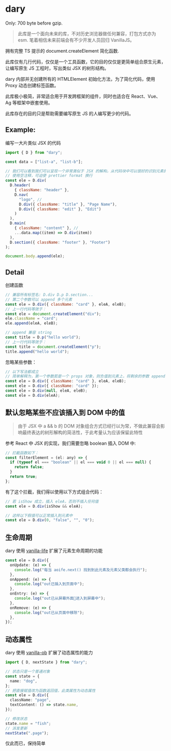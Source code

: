 # dary

Only: 700 byte before gzip.

> 此库是一个面向未来的库，不对历史浏览器做任何兼容，打包方式亦为 esm.
> 笔着相信未来前端会有不少开发人员回归 VanillaJS。

拥有完整 TS 提示的 document.createElement 简化函数.

此库仅有几行代码，仅仅是一个工具函数，它的目的仅仅是更简单组合原生元素，让编写原生 JS 工程时，写出类似 JSX 的树形结构。

dary 内部并无创建所有的 HTMLElement 初始化方法，为了简化代码，使用 Proxy 动态创建标签函数。

此库极小极简，非常适合用于开发跨框架的组件，同时也适合在 React、Vue、Ag 等框架中嵌套使用。

此库存在的目的只是帮助需要编写原生 JS 的人编写更少的代码。

## Example:

编写一大片类似 JSX 的代码

```js
import { D } from "dary";

const data = ["list-a", "list-b"];

// 我们可以看到我们可以呈现一个非常类似于 JSX 的解构，从代码块中可以很好的识别元素的父子关系
// 使用空注释，可迫使 prettier format 换行
const ele = D.div(
  D.header(
    { className: "header" },
    D.nav(
      "logo", //
      D.div({ className: "title" }, "Page Name"),
      D.div({ className: "edit" }, "Edit")
    )
  ),
  D.main(
    { className: "content" }, //
    ...data.map((item) => D.div(item))
  ),
  D.section({ className: "footer" }, "Footer")
);

document.body.append(ele);
```

## Detail

创建函数

```js
// 兼容所有标签名: D.div D.p D.section...
// 第二个参数可以 append 多个元素
const ele = D.div({ className: "card" }, eleA, eleB);
// 上一行代码等效于：
const ele = document.createElement("div");
ele.className = "card";
ele.append(eleA, eleB);

// append 兼容 string
const title = D.p("hello world");
// 上一行代码等效于：
const title = document.createElement("p");
title.append("hello world");
```

忽略某些参数：

```js
// 以下写法都成立
// 简单解释为，第一个参数若是一个 props 对象，则负值到元素上，将剩余的参数 append 到元素上
const ele = D.div({ className: "card" }, eleA, eleB);
const ele = D.div({ className: "card" });
const ele = D.div(null, eleA, eleB);
const ele = D.div(eleA);
```

## 默认忽略某些不应该插入到 DOM 中的值

<!--
> PS: **此特性, 作者思考了许久是否应该加上，因为 dary 的核心理念就是要保持简单，市面上许多库做着做着就变成一团乱泥，其核心原因就是添加了许多不应该添加的特性，导致变得臃肿并在许多场景显得多余** -->

> 由于 JSX 中 a && b 的 DOM 对象组合方式已经行以为常，不做此兼容会影响最终表达的树形解构的简洁性，于此考量认为应该保留此特性

参考 React 中 JSX 的实现，我们需要忽略 boolean 插入 DOM 中:

```js
// 拦截函数如下：
const filterElement = (el: any) => {
  if (typeof el === "boolean" || el === void 0 || el === null) {
    return false;
  }
  return true;
};
```

有了这个拦截，我们得以使用以下方式组合代码：

```js
// 若 isShow 成立，插入 eleA，否则不插入任何值
const ele = D.div(isShow && eleA);

// 这样以下假值可以正常插入到元素中
const ele = D.div(0, "false", "", "0");
```

## 生命周期

dary 使用 [vanilla-life](https://github.com/ymzuiku/vanilla-life) 扩展了元素生命周期的功能

```ts
const ele = D.div({
  onUpdate: (e) => {
    console.log("每当 aoife.next() 找到到此元素及元素父类都会执行");
  },
  onAppend: (e) => {
    console.log("out已插入到页面中");
  },
  onEntry: (e) => {
    console.log("out已从屏幕外面进入到屏幕中");
  },
  onRemove: (e) => {
    console.log("out已从页面中移除");
  },
});
```

## 动态属性

dary 使用 [vanilla-ob](https://github.com/ymzuiku/vanilla-ob) 扩展了动态属性的能力

```ts
import { D, nextState } from "dary";

// 状态只是一个普通对象
const state = {
  name: "dog",
};
// 把直接赋值改为函数返回值，此类属性为动态属性
const ele = D.div({
  className: "page",
  textContent: () => state.name,
});

// 修改状态
state.name = "fish";
// 派发更新
nextState(".page");
```

仅此而已，保持简单
